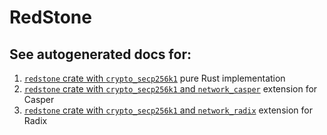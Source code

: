 # RedStone

## See autogenerated docs for:

1. [`redstone` crate with
   `crypto_secp256k1`](https://docs.redstone.finance/rust/redstone/crypto_secp256k1/redstone/index.html)
   pure Rust implementation
2. [`redstone` crate with `crypto_secp256k1` and
   `network_casper`](https://docs.redstone.finance/rust/redstone/crypto_secp256k1,network_casper/redstone/index.html)
   extension for Casper
3. [`redstone` crate with `crypto_secp256k1` and
   `network_radix`](https://docs.redstone.finance/rust/redstone/crypto_secp256k1,network_radix/redstone/index.html)
   extension for Radix

